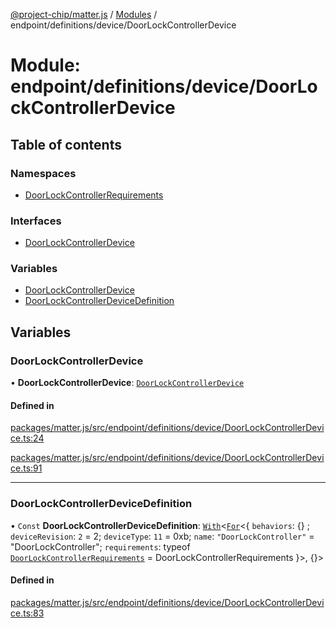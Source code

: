 [@project-chip/matter.js](../README.md) / [Modules](../modules.md) / endpoint/definitions/device/DoorLockControllerDevice

# Module: endpoint/definitions/device/DoorLockControllerDevice

## Table of contents

### Namespaces

- [DoorLockControllerRequirements](endpoint_definitions_device_DoorLockControllerDevice.DoorLockControllerRequirements.md)

### Interfaces

- [DoorLockControllerDevice](../interfaces/endpoint_definitions_device_DoorLockControllerDevice.DoorLockControllerDevice.md)

### Variables

- [DoorLockControllerDevice](endpoint_definitions_device_DoorLockControllerDevice.md#doorlockcontrollerdevice)
- [DoorLockControllerDeviceDefinition](endpoint_definitions_device_DoorLockControllerDevice.md#doorlockcontrollerdevicedefinition)

## Variables

### DoorLockControllerDevice

• **DoorLockControllerDevice**: [`DoorLockControllerDevice`](../interfaces/endpoint_definitions_device_DoorLockControllerDevice.DoorLockControllerDevice.md)

#### Defined in

[packages/matter.js/src/endpoint/definitions/device/DoorLockControllerDevice.ts:24](https://github.com/project-chip/matter.js/blob/c0d55745d5279e16fdfaa7d2c564daa31e19c627/packages/matter.js/src/endpoint/definitions/device/DoorLockControllerDevice.ts#L24)

[packages/matter.js/src/endpoint/definitions/device/DoorLockControllerDevice.ts:91](https://github.com/project-chip/matter.js/blob/c0d55745d5279e16fdfaa7d2c564daa31e19c627/packages/matter.js/src/endpoint/definitions/device/DoorLockControllerDevice.ts#L91)

___

### DoorLockControllerDeviceDefinition

• `Const` **DoorLockControllerDeviceDefinition**: [`With`](node_export._internal_.md#with)\<[`For`](behavior_cluster_export._internal_.EndpointType.md#for)\<\{ `behaviors`: {} ; `deviceRevision`: ``2`` = 2; `deviceType`: ``11`` = 0xb; `name`: ``"DoorLockController"`` = "DoorLockController"; `requirements`: typeof [`DoorLockControllerRequirements`](endpoint_definitions_device_DoorLockControllerDevice.DoorLockControllerRequirements.md) = DoorLockControllerRequirements }\>, {}\>

#### Defined in

[packages/matter.js/src/endpoint/definitions/device/DoorLockControllerDevice.ts:83](https://github.com/project-chip/matter.js/blob/c0d55745d5279e16fdfaa7d2c564daa31e19c627/packages/matter.js/src/endpoint/definitions/device/DoorLockControllerDevice.ts#L83)
